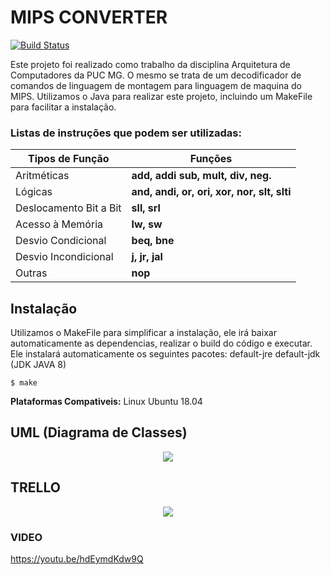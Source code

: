 # MIPS CONVERTER
[![Build Status](https://travis-ci.org/Rastrian/MIPS-converter.svg?branch=master)](https://travis-ci.org/Rastrian/MIPS-converter)

Este projeto foi realizado como trabalho da disciplina Arquitetura de Computadores da PUC MG.
O mesmo se trata de um decodificador de comandos de linguagem de montagem para linguagem de maquina do MIPS.
Utilizamos o Java para realizar este projeto, incluindo um MakeFile para facilitar a instalação.

### Listas de instruções que podem ser utilizadas:

| Tipos de Função | Funções                    |
| ------------- | ------------------------------ |
| Aritméticas      | **add, addi sub, mult, div, neg.**       |
| Lógicas   | **and, andi, or, ori, xor, nor, slt, slti**     |
| Deslocamento Bit a Bit   | **sll, srl**     |
| Acesso à Memória   | **lw, sw**     |
| Desvio Condicional   | **beq, bne**     |
| Desvio Incondicional   | **j, jr, jal**     |
| Outras   | **nop**     |

## Instalação

Utilizamos o MakeFile para simplificar a instalação, ele irá baixar automaticamente as dependencias, realizar o build do código e executar.
Ele instalará automaticamente os seguintes pacotes: default-jre default-jdk (JDK JAVA 8)

```$ make```

**Plataformas Compativeis:** Linux Ubuntu 18.04

## UML (Diagrama de Classes)

<div style="text-align: center">
<a href='https://raw.githubusercontent.com/Rastrian/MIPS-converter/master/assets/UML.jpg'><img src="https://raw.githubusercontent.com/Rastrian/MIPS-converter/master/assets/UML.jpg"/></a>
</div>

## TRELLO

<div style="text-align: center">
<a href='https://raw.githubusercontent.com/Rastrian/MIPS-converter/master/assets/trello.png'><img src="https://raw.githubusercontent.com/Rastrian/MIPS-converter/master/assets/trello.png"/></a>
</div>

### VIDEO

<a href='https://youtu.be/hdEymdKdw9Q'>https://youtu.be/hdEymdKdw9Q</a>